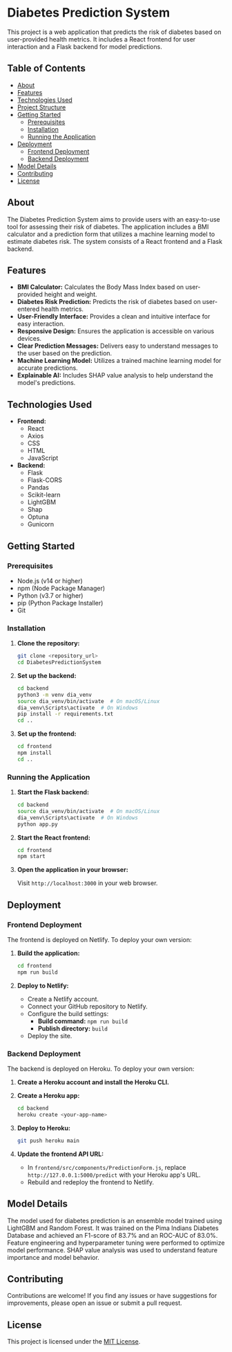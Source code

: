# Diabetes Prediction System

This project is a web application that predicts the risk of diabetes based on user-provided health metrics. It includes a React frontend for user interaction and a Flask backend for model predictions.

## Table of Contents

- [About](#about)
- [Features](#features)
- [Technologies Used](#technologies-used)
- [Project Structure](#project-structure)
- [Getting Started](#getting-started)
  - [Prerequisites](#prerequisites)
  - [Installation](#installation)
  - [Running the Application](#running-the-application)
- [Deployment](#deployment)
  - [Frontend Deployment](#frontend-deployment)
  - [Backend Deployment](#backend-deployment)
- [Model Details](#model-details)
- [Contributing](#contributing)
- [License](#license)

## About

The Diabetes Prediction System aims to provide users with an easy-to-use tool for assessing their risk of diabetes. The application includes a BMI calculator and a prediction form that utilizes a machine learning model to estimate diabetes risk. The system consists of a React frontend and a Flask backend.

## Features

- **BMI Calculator:** Calculates the Body Mass Index based on user-provided height and weight.
- **Diabetes Risk Prediction:** Predicts the risk of diabetes based on user-entered health metrics.
- **User-Friendly Interface:** Provides a clean and intuitive interface for easy interaction.
- **Responsive Design:** Ensures the application is accessible on various devices.
- **Clear Prediction Messages:** Delivers easy to understand messages to the user based on the prediction.
- **Machine Learning Model:** Utilizes a trained machine learning model for accurate predictions.
- **Explainable AI:** Includes SHAP value analysis to help understand the model's predictions.

## Technologies Used

- **Frontend:**
  - React
  - Axios
  - CSS
  - HTML
  - JavaScript
- **Backend:**
  - Flask
  - Flask-CORS
  - Pandas
  - Scikit-learn
  - LightGBM
  - Shap
  - Optuna
  - Gunicorn

## Getting Started

### Prerequisites

- Node.js (v14 or higher)
- npm (Node Package Manager)
- Python (v3.7 or higher)
- pip (Python Package Installer)
- Git

### Installation

1.  **Clone the repository:**

    ```bash
    git clone <repository_url>
    cd DiabetesPredictionSystem
    ```

2.  **Set up the backend:**

    ```bash
    cd backend
    python3 -m venv dia_venv
    source dia_venv/bin/activate  # On macOS/Linux
    dia_venv\Scripts\activate  # On Windows
    pip install -r requirements.txt
    cd ..
    ```

3.  **Set up the frontend:**

    ```bash
    cd frontend
    npm install
    cd ..
    ```

### Running the Application

1.  **Start the Flask backend:**

    ```bash
    cd backend
    source dia_venv/bin/activate  # On macOS/Linux
    dia_venv\Scripts\activate  # On Windows
    python app.py
    ```

2.  **Start the React frontend:**

    ```bash
    cd frontend
    npm start
    ```

3.  **Open the application in your browser:**

    Visit `http://localhost:3000` in your web browser.

## Deployment

### Frontend Deployment

The frontend is deployed on Netlify. To deploy your own version:

1.  **Build the application:**

    ```bash
    cd frontend
    npm run build
    ```

2.  **Deploy to Netlify:**

    - Create a Netlify account.
    - Connect your GitHub repository to Netlify.
    - Configure the build settings:
        - **Build command:** `npm run build`
        - **Publish directory:** `build`
    - Deploy the site.

### Backend Deployment

The backend is deployed on Heroku. To deploy your own version:

1.  **Create a Heroku account and install the Heroku CLI.**
2.  **Create a Heroku app:**

    ```bash
    cd backend
    heroku create <your-app-name>
    ```

3.  **Deploy to Heroku:**

    ```bash
    git push heroku main
    ```

4.  **Update the frontend API URL:**

    - In `frontend/src/components/PredictionForm.js`, replace `http://127.0.0.1:5000/predict` with your Heroku app's URL.
    - Rebuild and redeploy the frontend to Netlify.

## Model Details

The model used for diabetes prediction is an ensemble model trained using LightGBM and Random Forest. It was trained on the Pima Indians Diabetes Database and achieved an F1-score of 83.7% and an ROC-AUC of 83.0%. Feature engineering and hyperparameter tuning were performed to optimize model performance. SHAP value analysis was used to understand feature importance and model behavior.

## Contributing

Contributions are welcome! If you find any issues or have suggestions for improvements, please open an issue or submit a pull request.

## License

This project is licensed under the [MIT License](LICENSE).
